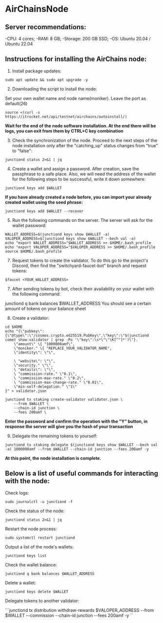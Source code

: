 # AirChainsNode
## Server recommendations:
-CPU: 4 cores;
-RAM: 8 GB;
-Storage: 200 GB SSD;
-OS: Ubuntu 20.04 / Ubuntu 22.04

## Instructions for installing the AirChains node:
1. Install package updates:
```
sudo apt update && sudo apt upgrade -y
```
2. Downloading the script to install the node:

Set your own wallet name and node name(moniker). Leave the port as default(26)
```
source <(curl -s https://itrocket.net/api/testnet/airchains/autoinstall/)
```
**Wait for the end of the node software installation. At the end there will be logs, you can exit from them by CTRL+C key combination**

3. Check the synchronization of the node. Proceed to the next steps of the node installation only after the "catching_up" status changes from "true" to "false":
```
junctiond status 2>&1 | jq
```
4. Create a wallet and assign a password. After creation, save the passphrase to a safe place. Also, we will need the address of the wallet for the following steps to be successful, write it down somewhere:
```
junctiond keys add $WALLET
```
**If you have already created a node before, you can import your already created wallet using the seed phrase:**

```
junctiond keys add $WALLET --recover
```
5. Run the following commands on the server. The server will ask for the wallet password:
```
WALLET_ADDRESS=$(junctiond keys show $WALLET -a)
VALOPER_ADDRESS=$(junctiond keys show $WALLET --bech val -a)
echo "export WALLET_ADDRESS="$WALLET_ADDRESS >> $HOME/.bash_profile
echo "export VALOPER_ADDRESS="$VALOPER_ADDRESS >> $HOME/.bash_profile
source $HOME/.bash_profile
```
7. Request tokens to create the validator. To do this go to the project's Discord, then find the "switchyard-faucet-bot" branch and request tokens:
```
$faucet <YOUR_WALLET_ADDRESS>
```
7. After sending tokens by bot, check their availability on your wallet with the following command:

junctiond q bank balances $WALLET_ADDRESS
You should see a certain amount of tokens on your balance sheet

8. Create a validator:
```
cd $HOME
echo "{\"pubkey\":{\"@type\":\"/cosmos.crypto.ed25519.PubKey\",\"key\":\"$(junctiond comet show-validator | grep -Po '\"key\":\s*\"\"\K[^"]*')\"}.
    \"amount\" \{ "1000000amf\",
    \"moniker." \{ "REPLACE_YOUR_VALIDATOR_NAME",
    \"identity\": \"\",

    \ "website\": \"\",
    \"security." \"\",
    \ "details\": \"\",
    \ "commission-rate." \"0.1\",
    \ "commission-max-rate." \"0.2\",
    \ "commission-max-change-rate." \"0.01\",
    \"min-self-delegation." \"1\"
}" > validator.json
```
```
junctiond tx staking create-validator validator.json \
    --from $WALLET \
    --chain-id junction \
	--fees 200amf \
```
**Enter the password and confirm the operation with the "Y" button, in response the server will give you the hash of your transaction**

9. Delegate the remaining tokens to yourself:
```
junctiond tx staking delegate $(junctiond keys show $WALLET --bech val -a) 1000000amf --from $WALLET --chain-id junction --fees 200amf -y
```
**At this point, the node installation is complete.**

## Below is a list of useful commands for interacting with the node:

Check logs:

```sudo journalctl -u junctiond -f```

Check the status of the node:

```junctiond status 2>&1 | jq```

Restart the node process:

```sudo systemctl restart junctiond```

Output a list of the node's wallets:

```junctiond keys list```

Check the wallet balance:

```junctiond q bank balances $WALLET_ADDRESS```

Delete a wallet:

```junctiond keys delete $WALLET```

Delegate tokens to another validator:

```junctiond tx distribution withdraw-rewards $VALOPER_ADDRESS --from $WALLET --commission --chain-id junction --fees 200amf -y ``
